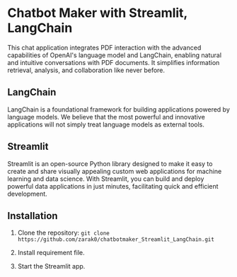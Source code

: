 # Chatbot Maker with Streamlit, LangChain
This chat application integrates PDF interaction with the advanced capabilities of OpenAI's language model and LangChain, enabling natural and intuitive conversations with PDF documents. It simplifies information retrieval, analysis, and collaboration like never before.

## LangChain
LangChain is a foundational framework for building applications powered by language models. We believe that the most powerful and innovative applications will not simply treat language models as external tools.

## Streamlit
Streamlit is an open-source Python library designed to make it easy to create and share visually appealing custom web applications for machine learning and data science. With Streamlit, you can build and deploy powerful data applications in just minutes, facilitating quick and efficient development.


## Installation

1. Clone the repository:
   `git clone https://github.com/zarak0/chatbotmaker_Streamlit_LangChain.git`

2. Install requirement file.

3. Start the Streamlit app.
